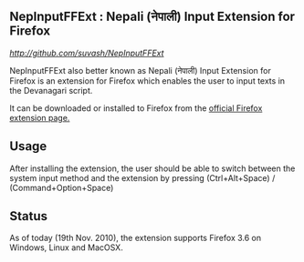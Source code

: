 NepInputFFExt : Nepali (नेपाली) Input Extension for Firefox
-------------------------------------------

_http://github.com/suvash/NepInputFFExt_


NepInputFFExt also better known as Nepali (नेपाली) Input Extension for Firefox is an extension for Firefox which enables the user to input texts in the Devanagari script.

It can be downloaded or installed to Firefox from the [official Firefox extension page.](https://addons.mozilla.org/sv-SE/firefox/addon/11353/)

Usage
-----

After installing the extension, the user should be able to switch between the system input method and the extension by pressing (Ctrl+Alt+Space) / (Command+Option+Space)

Status
------

As of today (19th Nov. 2010), the extension supports Firefox 3.6 on Windows, Linux and MacOSX.